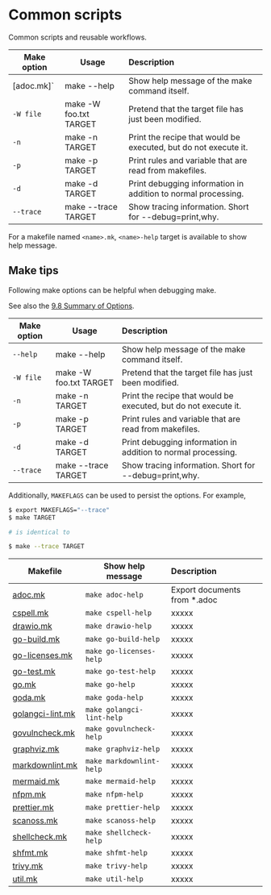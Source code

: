 # Common scripts

Common scripts and reusable workflows.

| Make option | Usage                  | Description                                                     |
| ----------- | ---------------------- | :-------------------------------------------------------------- |
| [adoc.mk]`  | make --help            | Show help message of the make command itself.                   |
| `-W file`   | make -W foo.txt TARGET | Pretend that the target file has just been modified.            |
| `-n`        | make -n TARGET         | Print the recipe that would be executed, but do not execute it. |
| `-p`        | make -p TARGET         | Print rules and variable that are read from makefiles.          |
| `-d`        | make -d TARGET         | Print debugging information in addition to normal processing.   |
| `--trace`   | make --trace TARGET    | Show tracing information. Short for --debug=print,why.          |

For a makefile named `<name>.mk`, `<name>-help` target is available to show help message.

## Make tips

Following make options can be helpful when debugging make.

See also the [9.8 Summary of Options](https://www.gnu.org/software/make/manual/html_node/Options-Summary.html).

| Make option | Usage                  | Description                                                     |
| ----------- | ---------------------- | :-------------------------------------------------------------- |
| `--help`    | make --help            | Show help message of the make command itself.                   |
| `-W file`   | make -W foo.txt TARGET | Pretend that the target file has just been modified.            |
| `-n`        | make -n TARGET         | Print the recipe that would be executed, but do not execute it. |
| `-p`        | make -p TARGET         | Print rules and variable that are read from makefiles.          |
| `-d`        | make -d TARGET         | Print debugging information in addition to normal processing.   |
| `--trace`   | make --trace TARGET    | Show tracing information. Short for --debug=print,why.          |

Additionally, `MAKEFLAGS` can be used to persist the options.
For example,

```bash
$ export MAKEFLAGS="--trace"
$ make TARGET

# is identical to

$ make --trace TARGET
```

| Makefile                                         | Show help message         | Description                   |
| ------------------------------------------------ | ------------------------- | :---------------------------- |
| [adoc.mk](./makefiles/adoc.mk)                   | `make adoc-help`          | Export documents from \*.adoc |
| [cspell.mk](./makefiles/cspell.mk)               | `make cspell-help`        | xxxxx                         |
| [drawio.mk](./makefiles/drawio.mk)               | `make drawio-help`        | xxxxx                         |
| [go-build.mk](./makefiles/go-build.mk)           | `make go-build-help`      | xxxxx                         |
| [go-licenses.mk](./makefiles/go-licenses.mk)     | `make go-licenses-help`   | xxxxx                         |
| [go-test.mk](./makefiles/go-test.mk)             | `make go-test-help`       | xxxxx                         |
| [go.mk](./makefiles/go.mk)                       | `make go-help`            | xxxxx                         |
| [goda.mk](./makefiles/goda.mk)                   | `make goda-help`          | xxxxx                         |
| [golangci-lint.mk](./makefiles/golangci-lint.mk) | `make golangci-lint-help` | xxxxx                         |
| [govulncheck.mk](./makefiles/govulncheck.mk)     | `make govulncheck-help`   | xxxxx                         |
| [graphviz.mk](./makefiles/graphviz.mk)           | `make graphviz-help`      | xxxxx                         |
| [markdownlint.mk](./makefiles/markdownlint.mk)   | `make markdownlint-help`  | xxxxx                         |
| [mermaid.mk](./makefiles/mermaid.mk)             | `make mermaid-help`       | xxxxx                         |
| [nfpm.mk](./makefiles/nfpm.mk)                   | `make nfpm-help`          | xxxxx                         |
| [prettier.mk](./makefiles/prettier.mk)           | `make prettier-help`      | xxxxx                         |
| [scanoss.mk](./makefiles/scanoss.mk)             | `make scanoss-help`       | xxxxx                         |
| [shellcheck.mk](./makefiles/shellcheck.mk)       | `make shellcheck-help`    | xxxxx                         |
| [shfmt.mk](./makefiles/shfmt.mk)                 | `make shfmt-help`         | xxxxx                         |
| [trivy.mk](./makefiles/trivy.mk)                 | `make trivy-help`         | xxxxx                         |
| [util.mk](./makefiles/util.mk)                   | `make util-help`          | xxxxx                         |
